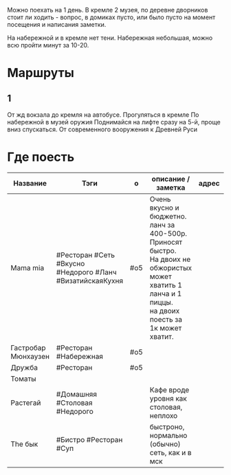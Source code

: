 
Можно поехать на 1 день. 
В кремле 2 музея, по деревне дворников стоит ли ходить - вопрос, в домиках пусто, или было пусто на момент посещения и написания заметки. 

На набережной и в кремле нет тени.
Набережная небольшая, можно всю пройти минут за 10-20.


# Маршруты
## 1
От жд вокзала до кремля на автобусе. 
Прогуляться в кремле
По набережной в музей оружия 
	Поднимайся на лифте сразу на 5-й, проще вниз спускаться. От современного вооружения к Древней Руси

# Где поесть


| Название            | Тэги                                                       | о   | описание / заметка                                                                                                                                                   | адрес |     |     |
| ------------------- | ---------------------------------------------------------- | --- | -------------------------------------------------------------------------------------------------------------------------------------------------------------------- | ----- | --- | --- |
| Mama mia            | #Ресторан #Сеть  #Вкусно #Недорого #Ланч #ВизатийскаяКухня | #o5 | Очень вкусно и бюджетно. <br>ланч за 400-500р.<br>Приносят быстро.<br>На двоих не обжористых может хватить 1 ланча и 1 пиццы.<br>на двоих поесть за 1к может хватит. |       |     |     |
| Гастробар Мюнхаузен | #Ресторан #Набережная                                      | #o5 |                                                                                                                                                                      |       |     |     |
| Дружба              | #Ресторан                                                  | #o5 |                                                                                                                                                                      |       |     |     |
| Томаты              |                                                            |     |                                                                                                                                                                      |       |     |     |
| Растегай            | #Домашняя #Столовая #Недорого                              |     | Кафе вроде уровня как столовая, неплохо                                                                                                                              |       |     |     |
| The бык             | #Бистро #Ресторан #Суп                                     |     | быстроно, нормально (обычно)<br>сеть, как и в мск                                                                                                                    |       |     |     |
